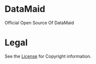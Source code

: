 # DataMaid
Official Open Source Of DataMaid

# Legal
See the [License](https://www.gnu.org/licenses/gpl-3.0.pt-br.html) for Copyright information.
